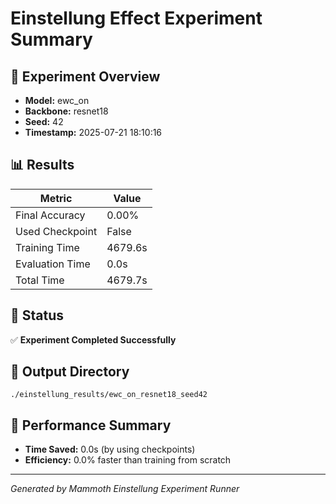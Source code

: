 # Einstellung Effect Experiment Summary

## 🎯 Experiment Overview
- **Model:** ewc_on
- **Backbone:** resnet18
- **Seed:** 42
- **Timestamp:** 2025-07-21 18:10:16

## 📊 Results
| Metric | Value |
|--------|-------|
| Final Accuracy | 0.00% |
| Used Checkpoint | False |
| Training Time | 4679.6s |
| Evaluation Time | 0.0s |
| Total Time | 4679.7s |

## 🎉 Status
✅ **Experiment Completed Successfully**

## 📁 Output Directory
```
./einstellung_results/ewc_on_resnet18_seed42
```

## 🚀 Performance Summary
- **Time Saved:** 0.0s (by using checkpoints)
- **Efficiency:** 0.0% faster than training from scratch

---
*Generated by Mammoth Einstellung Experiment Runner*
